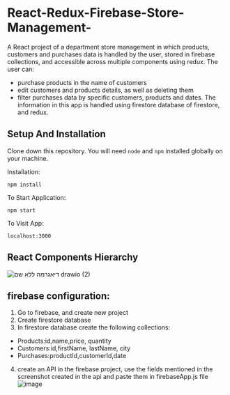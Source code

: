 # React-Redux-Firebase-Store-Management-
A React project of a department store management in which products, customers and purchases data is handled by the user, stored in firebase collections, and accessible across multiple components using redux.
The user can:
- purchase products in the name of customers
- edit customers and products details, as well as deleting them
- filter purchases data by specific customers, products and dates.
The information in this app is handled using firestore database of firestore, and redux.
## Setup And Installation

Clone down this repository. You will need `node` and `npm` installed globally on your machine.

Installation:

`npm install`

To Start Application:

`npm start`

To Visit App:

`localhost:3000`

## React Components Hierarchy
![_דיאגרמה ללא שם_ drawio (2)](https://user-images.githubusercontent.com/49225452/183943645-0f90a5b0-dc3a-44d7-ad4f-0c36340242cf.png)



## firebase configuration:
1. Go to firebase, and create new project
2. Create firestore database
3. In firestore database create the following collections:
  - Products:id,name,price, quantity
  - Customers:id,firstName, lastName, city
   - Purchases:productId,customerId,date
4. create an API in the firebase project, use the fields mentioned in the screenshot created in the api and paste them in firebaseApp.js file
![image](https://user-images.githubusercontent.com/49225452/183229237-9ff3d9c5-3d9b-4dd0-aeb6-010909da9793.png)



